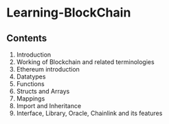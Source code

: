 # Learning-BlockChain

## Contents
1. Introduction
2. Working of Blockchain and related terminologies
3. Ethereum introduction
4. Datatypes
5. Functions
6. Structs and Arrays
7. Mappings
8. Import and Inheritance
9. Interface, Library, Oracle, Chainlink and its features

